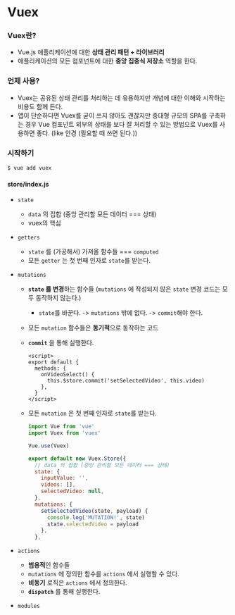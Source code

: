 # Vuex

### Vuex란?

* Vue.js 애플리케이션에 대한 **상태 관리 패턴 + 라이브러리**
* 애플리케이션의 모든 컴포넌트에 대한 **중앙 집중식 저장소** 역할을 한다.



### 언제 사용?

* Vuex는 공유된 상태 관리를 처리하는 데 유용하지만 개념에 대한 이해와 시작하는 비용도 함께 든다.
* 앱이 단순하다면 Vuex를 굳이 쓰지 않아도 괜찮지만 중대형 규모의 SPA를 구축하는 경우 Vue 컴포넌트 외부의 상태를 보다 잘 처리할 수 있는 방법으로 Vuex를 사용하면 좋다. (like 안경 (필요할 때 쓰면 된다.))



### 시작하기

```bash
$ vue add vuex
```



#### store/index.js

* `state`

  * `data` 의 집합 (중앙 관리할 모든 데이터 === 상태)
  * vuex의 핵심

* `getters`

  * `state` 를 (가공해서) 가져올 함수들 === `computed`
  * 모든 `getter` 는 첫 번째 인자로 `state`를 받는다.

* `mutations`

  * **`state` 를 변경**하는 함수들 (`mutations` 에 작성되지 않은 `state` 변경 코드는 모두 동작하지 않는다.)

    * `state`를 바꾼다. -> `mutations` 밖에 없다. -> `commit`해야 한다.

  * 모든 `mutation` 함수들은 **동기적**으로 동작하는 코드

  * **`commit`** 을 통해 실행한다.

    ```vue
    <script>
    export default {
      methods: {
        onVideoSelect() {
          this.$store.commit('setSelectedVideo', this.video)
        },
      }
    </script>
    ```

  * 모든 `mutation` 은 첫 번째 인자로 `state`를 받는다.

    ```javascript
    import Vue from 'vue'
    import Vuex from 'vuex'
    
    Vue.use(Vuex)
    
    export default new Vuex.Store({
      // data 의 집합 (중앙 관리할 모든 데이터 === 상태)
      state: {
        inputValue: '',
        videos: [],
        selectedVideo: null,
      },
      mutations: {
        setSelectedVideo(state, payload) {
          console.log('MUTATION!', state)
          state.selectedVideo = payload
        },
      },
    ```

* `actions`

  * **범용적**인 함수들
  * `mutations` 에 정의한 함수를 `actions` 에서 실행할 수 있다.
  * **비동기** 로직은 `actions` 에서 정의한다.
  * **`dispatch`** 를 통해 실행한다.

* `modules`